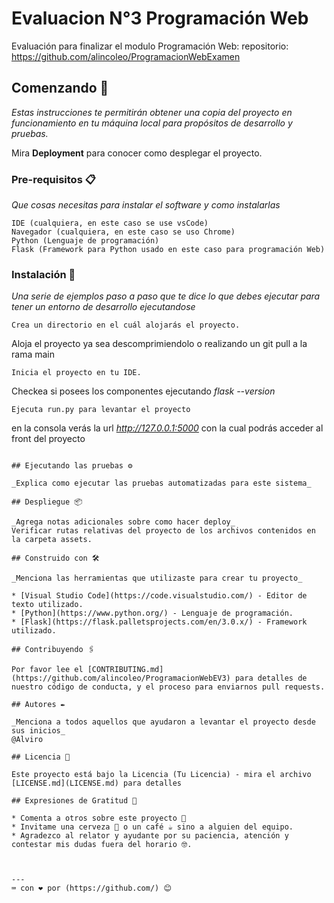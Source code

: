 # Evaluacion N°3 Programación Web

Evaluación para finalizar el modulo Programación Web:
repositorio:
https://github.com/alincoleo/ProgramacionWebExamen

## Comenzando 🚀

_Estas instrucciones te permitirán obtener una copia del proyecto en funcionamiento en tu máquina local para propósitos de desarrollo y pruebas._

Mira **Deployment** para conocer como desplegar el proyecto.


### Pre-requisitos 📋

_Que cosas necesitas para instalar el software y como instalarlas_

```
IDE (cualquiera, en este caso se use vsCode)
Navegador (cualquiera, en este caso se uso Chrome)
Python (Lenguaje de programación)
Flask (Framework para Python usado en este caso para programación Web)
```

### Instalación 🔧

_Una serie de ejemplos paso a paso que te dice lo que debes ejecutar para tener un entorno de desarrollo ejecutandose_

```
Crea un directorio en el cuál alojarás el proyecto.
```
Aloja el proyecto ya sea descomprimiendolo o realizando un git pull a la rama main
```
Inicia el proyecto en tu IDE.
```
Checkea si posees los componentes ejecutando _flask --version_
```
Ejecuta run.py para levantar el proyecto
```
en la consola verás la url _http://127.0.0.1:5000_ con la cual podrás acceder al front del proyecto
```

## Ejecutando las pruebas ⚙️

_Explica como ejecutar las pruebas automatizadas para este sistema_

## Despliegue 📦

_Agrega notas adicionales sobre como hacer deploy_
Verificar rutas relativas del proyecto de los archivos contenidos en la carpeta assets.

## Construido con 🛠️

_Menciona las herramientas que utilizaste para crear tu proyecto_

* [Visual Studio Code](https://code.visualstudio.com/) - Editor de texto utilizado.
* [Python](https://www.python.org/) - Lenguaje de programación.
* [Flask](https://flask.palletsprojects.com/en/3.0.x/) - Framework utilizado.

## Contribuyendo 🖇️

Por favor lee el [CONTRIBUTING.md](https://github.com/alincoleo/ProgramacionWebEV3) para detalles de nuestro código de conducta, y el proceso para enviarnos pull requests.

## Autores ✒️

_Menciona a todos aquellos que ayudaron a levantar el proyecto desde sus inicios_
@Alviro

## Licencia 📄

Este proyecto está bajo la Licencia (Tu Licencia) - mira el archivo [LICENSE.md](LICENSE.md) para detalles

## Expresiones de Gratitud 🎁

* Comenta a otros sobre este proyecto 📢
* Invitame una cerveza 🍺 o un café ☕ sino a alguien del equipo. 
* Agradezco al relator y ayudante por su paciencia, atención y contestar mis dudas fuera del horario 🤓.



---
⌨️ con ❤️ por (https://github.com/) 😊